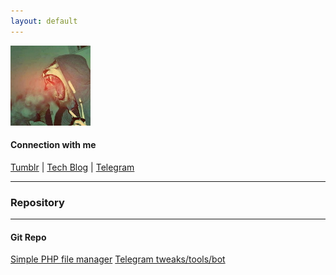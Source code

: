 ```yaml
---
layout: default
---
```

![Logo](/assets/images/logo_tmblr.jpeg)
#### Сonnection with me
 [<i class="fa fa-tumblr-square fa-lg" aria-hidden="true"></i> Tumblr](https://patap.org.ua/) | [<i class="fa fa-wordpress fa-lg" aria-hidden="true"></i> Tech Blog](http://grishchuk.com.ua/) | [<i class="fa fa-telegram fa-lg" aria-hidden="true"></i> Telegram](https://t.me/ky4eryaviipon4o)
<hr>

### Repository
* * *

#### Git Repo
[Simple PHP file manager](/simple-file-manager/)
[Telegram tweaks/tools/bot](/Telegram-tweaks/)

